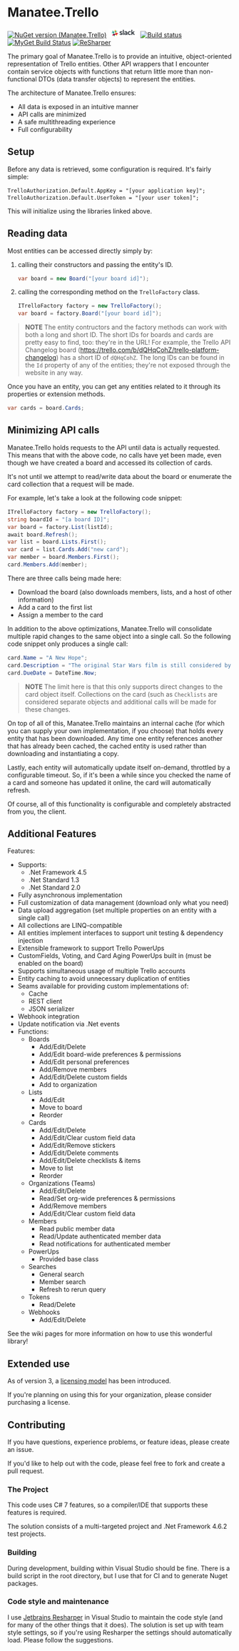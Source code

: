 # Manatee.Trello

[![NuGet version (Manatee.Trello)](https://img.shields.io/nuget/v/Manatee.Trello.svg?style=flat-square)](https://www.nuget.org/packages/Manatee.Trello/)
[![Join the chat at on Slack](/Resources/Slack_RGB.png)](https://join.slack.com/t/manateeopensource/shared_invite/enQtMzU4MjgzMjgyNzU3LWQ0ODM5ZTVhMTVhODY1Mjk5MTIxMjgxZjI2NWRiZWZkYmExMDM0MDRjNGE4OWRkMjYxMTc1M2ViMTZiYzM0OTI)
[![Build status](https://ci.appveyor.com/api/projects/status/qdlvb960nc7eik2w/branch/master?svg=true)](https://ci.appveyor.com/project/gregsdennis/manatee-trello/branch/master)
[![MyGet Build Status](https://www.myget.org/BuildSource/Badge/littlecrabsolutions?identifier=b70114b6-4cba-4624-97a9-be505a253c12)](https://www.myget.org/)
<a href="http://www.jetbrains.com/resharper"><img src="http://i61.tinypic.com/15qvwj7.jpg" alt="ReSharper" title="ReSharper"></a>

The primary goal of Manatee.Trello is to provide an intuitive, object-oriented representation of Trello entities.  Other API wrappers that I encounter contain service objects with functions that return little more than non-functional DTOs (data transfer objects) to represent the entities.

The architecture of Manatee.Trello ensures:

- All data is exposed in an intuitive manner
- API calls are minimized
- A safe multithreading experience
- Full configurability

## Setup

Before any data is retrieved, some configuration is required.  It's fairly simple:

    TrelloAuthorization.Default.AppKey = "[your application key]";
    TrelloAuthorization.Default.UserToken = "[your user token]";

This will initialize using the libraries linked above.

## Reading data

Most entities can be accessed directly simply by:

1. calling their constructors and passing the entity's ID.

    ```csharp
    var board = new Board("[your board id]");
    ```

2. calling the corresponding method on the `TrelloFactory` class.

    ```csharp
    ITrelloFactory factory = new TrelloFactory();
    var board = factory.Board("[your board id]");
    ```

> **NOTE** The entity contructors and the factory methods can work with both a long and short ID.  The short IDs for boards and cards are pretty easy to find, too: they're in the URL!  For example, the Trello API Changelog board (https://trello.com/b/dQHqCohZ/trello-platform-changelog) has a short ID of `dQHqCohZ`.  The long IDs can be found in the `Id` property of any of the entities; they're not exposed through the website in any way.

Once you have an entity, you can get any entities related to it through its properties or extension methods.

```csharp
var cards = board.Cards;
```

## Minimizing API calls

Manatee.Trello holds requests to the API until data is actually requested.  This means that with the above code, no calls have yet been made, even though we have created a board and accessed its collection of cards.

It's not until we attempt to read/write data about the board or enumerate the card collection that a request will be made.

For example, let's take a look at the following code snippet:

```csharp
ITrelloFactory factory = new TrelloFactory();
string boardId = "[a board ID]";
var board = factory.List(listId);
await board.Refresh();
var list = board.Lists.First();
var card = list.Cards.Add("new card");
var member = board.Members.First();
card.Members.Add(member);
```

There are three calls being made here:

- Download the board (also downloads members, lists, and a host of other information)
- Add a card to the first list
- Assign a member to the card

In addition to the above optimizations, Manatee.Trello will consolidate multiple rapid changes to the same object into a single call.  So the following code snippet only produces a single call:

```csharp
card.Name = "A New Hope";
card.Description = "The original Star Wars film is still considered by many to be the best of the entire series.";
card.DueDate = DateTime.Now;
```

> **NOTE** The limit here is that this only supports direct changes to the card object itself.  Collections on the card (such as `Checklists` are considered separate objects and additional calls will be made for these changes.

On top of all of this, Manatee.Trello maintains an internal cache (for which you can supply your own implementation, if you choose) that holds every entity that has been downloaded.  Any time one entity references another that has already been cached, the cached entity is used rather than downloading and instantiating a copy.

Lastly, each entity will automatically update itself on-demand, throttled by a configurable timeout.  So, if it's been a while since you checked the name of a card and someone has updated it online, the card will automatically refresh.

Of course, all of this functionality is configurable and completely abstracted from you, the client.

## Additional Features

Features:

- Supports:
    - .Net Framework 4.5
    - .Net Standard 1.3
    - .Net Standard 2.0
- Fully asynchronous implementation
- Full customization of data management (download only what you need)
- Data upload aggregation (set multiple properties on an entity with a single call)
- All collections are LINQ-compatible
- All entities implement interfaces to support unit testing & dependency injection
- Extensible framework to support Trello PowerUps
- CustomFields, Voting, and Card Aging PowerUps built in (must be enabled on the board)
- Supports simultaneous usage of multiple Trello accounts
- Entity caching to avoid unnecessary duplication of entities
- Seams available for providing custom implementations of:
    - Cache
    - REST client
    - JSON serializer
- Webhook integration
- Update notification via .Net events
- Functions:
    - Boards
        - Add/Edit/Delete
        - Add/Edit board-wide preferences & permissions
        - Add/Edit personal preferences
        - Add/Remove members
        - Add/Edit/Delete custom fields
        - Add to organization
    - Lists
        - Add/Edit
        - Move to board
        - Reorder
    - Cards
        - Add/Edit/Delete
        - Add/Edit/Clear custom field data
        - Add/Edit/Remove stickers
        - Add/Edit/Delete comments
        - Add/Edit/Delete checklists & items
        - Move to list
        - Reorder
    - Organizations (Teams)
        - Add/Edit/Delete
        - Read/Set org-wide preferences & permissions
        - Add/Remove members
        - Add/Edit/Clear custom field data
    - Members
        - Read public member data
        - Read/Update authenticated member data
        - Read notifications for authenticated member
    - PowerUps
        - Provided base class
    - Searches
        - General search
        - Member search
        - Refresh to rerun query
    - Tokens
        - Read/Delete
    - Webhooks
        - Add/Edit/Delete

See the wiki pages for more information on how to use this wonderful library!

## Extended use

As of version 3, a [licensing model](https://github.com/gregsdennis/Manatee.Trello/wiki/Licensing-3) has been introduced.

If you're planning on using this for your organization, please consider purchasing a license.

## Contributing

If you have questions, experience problems, or feature ideas, please create an issue.

If you'd like to help out with the code, please feel free to fork and create a pull request.

### The Project

This code uses C# 7 features, so a compiler/IDE that supports these features is required.

The solution consists of a multi-targeted project and .Net Framework 4.6.2 test projects.

### Building

During development, building within Visual Studio should be fine.  There is a build script in the root directory, but I use that for CI and to generate Nuget packages.

### Code style and maintenance

I use [Jetbrains Resharper](https://www.jetbrains.com/resharper/) in Visual Studio to maintain the code style (and for many of the other things that it does).  The solution is set up with team style settings, so if you're using Resharper the settings should automatically load.  Please follow the suggestions.
